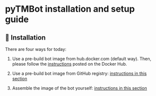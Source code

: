 # pyTMBot installation and setup guide

## 🔌 Installation

There are four ways for today:

1. Use a pre-build bot image from hub.docker.com (default way). Then, please follow
   the [instructions](https://hub.docker.com/r/orenlab/pytmbot) posted on the Docker Hub.

2. Use a pre-build bot image from GitHub registry: [instructions in this section](github-registry-install.md)

3. Assemble the image of the bot yourself: [instructions in this section](self-build.md)


